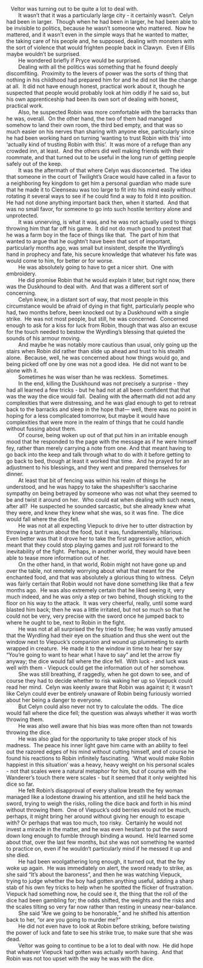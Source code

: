    Veltor was turning out to be quite a lot to deal with.  
        It wasn’t that it was a particularly large city - it certainly wasn’t.  Celyn had been in larger.  Though when he had been in larger, he had been able to be invisible to politics, because he wasn’t someone who mattered.  Now he mattered, and it wasn’t even in the simple ways that he wanted to matter, the taking care of his people and, he supposed, dealing with monsters with the sort of violence that would frighten people back in Clawyn.  Even if Ellis maybe wouldn’t be surprised.  
        He wondered briefly if Pryce would be surprised.  
        Dealing with all the politics was something that he found deeply discomfiting.  Proximity to the levers of power was the sorts of thing that nothing in his childhood had prepared him for and he did not like the change at all.  It did not have enough honest, practical work about it, though he suspected that people would probably look at him oddly if he said so, but his own apprenticeship had been its own sort of dealing with honest, practical work.  
        Also, he suspected Robin was more comfortable with the barracks than he was, overall.  On the other hand, the two of them had managed somehow to land their own room, the third bed empty, and that was so much easier on his nerves than sharing with anyone else, particularly since he had been working hard on turning ‘wanting to trust Robin with this’ into ‘actually kind of trusting Robin with this’.  It was more of a refuge than any crowded inn, at least.  And the others did well making friends with their roommate, and that turned out to be useful in the long run of getting people safely out of the keep.  
        It was the aftermath of that where Celyn was disconcerted.  The idea that someone in the court of Twilight’s Grace would have called in a favor to a neighboring fey kingdom to get him a personal guardian who made sure that he made it to Cleenseau was too large to fit into his mind easily without rotating it several ways to see if he could find a way to fold it into position.  He had not done anything important back then, when it started.  And that was no small favor, for someone to go into such hostile territory alone and unprotected.  
        It was unnerving, is what it was, and he was not actually used to things throwing him that far off his game.  It did not do much good to protest that he was a farm boy in the face of things like that.  The part of him that wanted to argue that he oughtn’t have been that sort of important, particularly months ago, was small but insistent, despite the Wyrdling’s hand in prophecy and fate, his secure knowledge that whatever his fate was would come to him, for better or for worse.  
        He was absolutely going to have to get a nicer shirt.  One with embroidery.  
        He did promise Robin that he would explain it later, but right now, there was the Duskhound to deal with.  And that was a different sort of concerning.  
        Celyn knew, in a distant sort of way, that most people in this circumstance would be afraid of dying in that fight, particularly people who had, two months before, been knocked out by a Duskhound with a single strike.  He was not most people, but still, he was concerned.  Concerned enough to ask for a kiss for luck from Robin, though that was also an excuse for the touch needed to bestow the Wyrdling’s blessing that quieted the sounds of his armour moving.  
        And maybe he was notably more cautious than usual, only going up the stairs when Robin did rather than slide up ahead and trust to his stealth alone.  Because, well, he was concerned about how things would go, and being picked off one by one was not a good idea.  He did not want to be alone with it.  
        Sometimes he was wiser than he was reckless.  Sometimes.  
        In the end, killing the Duskhound was not precisely a surprise - they had all learned a few tricks - but he had not at all been confident that that was the way the dice would fall.  Dealing with the aftermath did not add any complexities that were distressing, and he was glad enough to get to retreat back to the barracks and sleep in the hope that— well, there was no point in hoping for a less complicated tomorrow, but maybe it would have complexities that were more in the realm of things that he could handle without fussing about them.  
        Of course, being woken up out of that put him in an irritable enough mood that he responded to the page with the message as if he were himself fey, rather than merely carrying a note from one. And that meant having to go back into the keep and talk through what to do with it before getting to go back to bed, though at least it worked that time.  And he prayed for an adjustment to his blessings, and they went and prepared themselves for dinner.  
        At least that bit of fencing was within his realm of things he understood, and he was happy to take the shapeshifter’s saccharine sympathy on being betrayed by someone who was not what they seemed to be and twist it around on her.  Who could eat when dealing with such news, after all?  He suspected he sounded sarcastic, but she already knew what they were, and knew they knew what she was, so it was fine.  The dice would fall where the dice fell.  
        He was not at all expecting Viepuck to drive her to utter distraction by throwing a tantrum about the food, but it was, fundamentally, hilarious.  Even better was that it drove her to take the first aggressive action, which meant that they could stop playing games and just roll forward to the inevitability of the fight.  Perhaps, in another world, they would have been able to tease more information out of her.  
        On the other hand, in that world, Robin might not have gone up and over the table, not remotely worrying about what that meant for the enchanted food, and that was absolutely a glorious thing to witness.  Celyn was fairly certain that Robin would not have done something like that a few months ago.  He was also extremely certain that he liked seeing it, very much indeed, and he was only a step or two behind, though sticking to the floor on his way to the attack.  It was very cheerful, really, until some ward blasted him back; then he was a little irritated, but not so much so that he could not be very, very precise with the sword once he jumped back to where he ought to be, next to Robin in the fight.  
        He was not at all surprised the fey tried to flee; he was vastly amused that the Wyrdling had their eye on the situation and thus she went out the window next to Viepuck’s companion and wound up plummeting to earth wrapped in creature.  He made it to the window in time to hear her say “You’re going to want to hear what I have to say” and let the arrow fly anyway; the dice would fall where the dice fell.  With luck - and luck was well with them - Viepuck could get the information out of her somehow.  
        She was still breathing, if raggedly, when he got down to see, and of course they had to decide whether to risk waking her up so Viepuck could read her mind.  Celyn was keenly aware that Robin was against it; it wasn’t like Celyn could ever be entirely unaware of Robin being furiously worried about her being a danger to everyone.  
        But Celyn could also never not try to calculate the odds.  The dice would fall where the dice fell; the question was always whether it was worth throwing them.  
        He was also well aware that his bias was more often than not towards throwing the dice.  
        He was also glad for the opportunity to take proper stock of his madness.  The peace his inner light gave him came with an ability to feel out the razored edges of his mind without cutting himself, and of course he found his reactions to Robin infinitely fascinating.  ‘What would make Robin happiest in this situation’ was a heavy, heavy weight on his personal scales - not that scales were a natural metaphor for him, but of course with the Wanderer’s touch there were scales - but it seemed that it only weighted his dice so far.  
        He felt Robin’s disapproval of every shallow breath the fey woman managed like a lodestone drawing his attention, and still he held back the sword, trying to weigh the risks, rolling the dice back and forth in his mind without throwing them.  One of Viepuck’s odd berries would not be much, perhaps, it might bring her around without giving her enough to escape with? Or perhaps that was too much, too risky.  Certainly he would not invest a miracle in the matter, and he was even hesitant to put the sword down long enough to fumble through binding a wound.  He’d learned some about that, over the last few months, but she was not something he wanted to practice on, even if he wouldn’t particularly mind if he messed it up and she died.  
        He had been woolgathering long enough, it turned out, that the fey woke up again.  He was immediately on alert, the sword ready to strike, as she said “It’s about the baroness”, and then he was watching Viepuck, trying to judge whether the boy had gotten anything useful, adding a sharp stab of his own fey tricks to help when he spotted the flicker of frustration.  Viepuck had something now, he could see it, the thing that the roll of the dice had been gambling for; the odds shifted, the weights and the risks and the scales tilting so very far now rather than resting in uneasy near-balance.  
        She said “Are we going to be honorable,” and he shifted his attention back to her, “or are you going to murder me?”  
        He did not even have to look at Robin before striking, before twisting the power of luck and fate to see his strike true, to make sure that she was dead.  
        Veltor was going to continue to be a lot to deal with now.  He did hope that whatever Viepuck had gotten was actually worth having.  And that Robin was not too upset with the way he was with the dice.